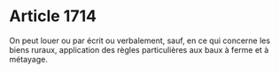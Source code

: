 # Article 1714

<p>On peut louer ou par écrit ou verbalement, sauf, en ce qui concerne les biens ruraux, application des règles particulières aux baux à ferme et à métayage.</p>